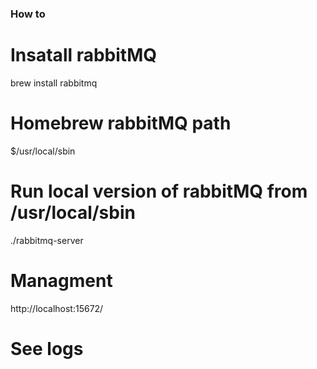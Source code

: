 ### How to

# Insatall rabbitMQ
brew install rabbitmq

# Homebrew rabbitMQ path
$/usr/local/sbin

# Run local version of rabbitMQ from /usr/local/sbin
./rabbitmq-server

# Managment
http://localhost:15672/

# See logs
